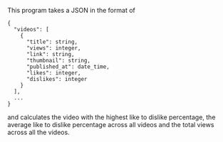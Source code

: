 This program takes a JSON in the format of
```
{
  "videos": [
    {
      "title": string,
      "views": integer,
      "link": string,
      "thumbnail": string,
      "published_at": date_time,
      "likes": integer,
      "dislikes": integer
    }
  ],
  ...
}
```
and calculates the video with the highest like to dislike percentage, the average like to dislike percentage across all videos and the total views across all the videos.
